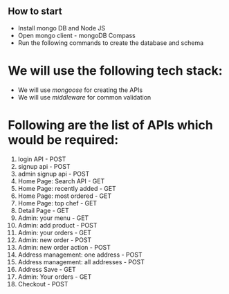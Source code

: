 ## How to start
- Install mongo DB and Node JS
- Open mongo client - mongoDB Compass
- Run the following commands to create the database and schema

# We will use the following tech stack:
- We will use *mongoose* for creating the APIs
- We will use *middleware* for common validation

# Following are the list of APIs which would be required:
1.  login API - POST
2.  signup api - POST
3.  admin signup api - POST
4.  Home Page: Search API - GET
5.  Home Page: recently added - GET
6.  Home Page: most ordered - GET
7.  Home Page: top chef - GET
8.  Detail Page - GET
9.  Admin: your menu - GET
10. Admin: add product - POST
11. Admin: your orders - GET
12. Admin: new order - POST
13. Admin: new order action - POST
14. Address management: one address - POST
15. Address management: all addresses - POST
16. Address Save - GET
17. Admin: Your orders - GET
18. Checkout  - POST
